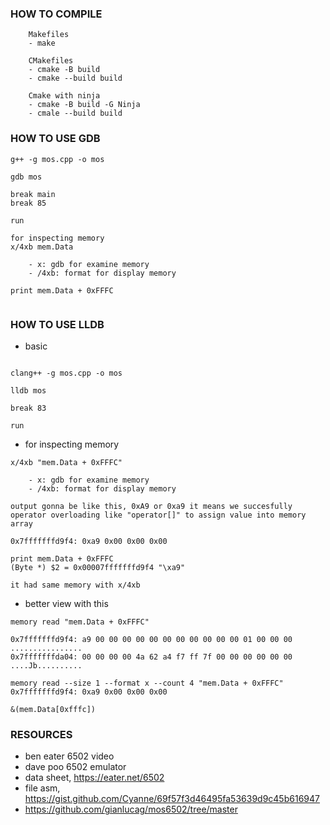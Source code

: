 ### HOW TO COMPILE
```
    Makefiles
    - make

    CMakefiles
    - cmake -B build
    - cmake --build build

    Cmake with ninja
    - cmake -B build -G Ninja
    - cmale --build build
```


### HOW TO USE GDB
```
g++ -g mos.cpp -o mos

gdb mos

break main
break 85

run

for inspecting memory
x/4xb mem.Data

    - x: gdb for examine memory
    - /4xb: format for display memory

print mem.Data + 0xFFFC


```

### HOW TO USE LLDB
- basic
```

clang++ -g mos.cpp -o mos

lldb mos

break 83

run

```
- for inspecting memory
```
x/4xb "mem.Data + 0xFFFC"

    - x: gdb for examine memory
    - /4xb: format for display memory

output gonna be like this, 0xA9 or 0xa9 it means we succesfully
operator overloading like "operator[]" to assign value into memory array

0x7fffffffd9f4: 0xa9 0x00 0x00 0x00

print mem.Data + 0xFFFC
(Byte *) $2 = 0x00007fffffffd9f4 "\xa9"

it had same memory with x/4xb
```

- better view with this
```
memory read "mem.Data + 0xFFFC"

0x7fffffffd9f4: a9 00 00 00 00 00 00 00 00 00 00 00 01 00 00 00  ................
0x7fffffffda04: 00 00 00 00 4a 62 a4 f7 ff 7f 00 00 00 00 00 00  ....Jb..........

memory read --size 1 --format x --count 4 "mem.Data + 0xFFFC"
0x7fffffffd9f4: 0xa9 0x00 0x00 0x00
```

```jetbrains & zed memory view
&(mem.Data[0xfffc])
```

### RESOURCES
- ben eater 6502 video
- dave poo 6502 emulator
- data sheet, https://eater.net/6502
- file asm, https://gist.github.com/Cyanne/69f57f3d46495fa53639d9c45b616947
- https://github.com/gianlucag/mos6502/tree/master
